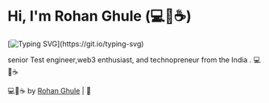 # Hi, I'm Rohan Ghule (💻💖☕)




[![Typing SVG](https://readme-typing-svg.herokuapp.com?font=comfortaa&color=016EEA&size=24&width=500&lines=Software+Engineer;web+Developer+and+Technopreneur!;Nice+to+meet+you...)](https://git.io/typing-svg)

senior Test engineer,web3 enthusiast, and technopreneur from the India . 💻💖☕


💻💖☕ by [Rohan Ghule]([https://www.xylitedge.com](https://xylitedge.github.io/rohanghule.in/)) |
🙏

[personal website]: https://rohanghule.com
[business website]: https://xylitedge.com.com
[biolink]: https://bio.link/xylitedge
[facebook]: https://facebook.com/xylitedgeofficial
[twitter]: https://twitter.com/xylitedge
[instagram]: https://instagram.com/xylitedge
[youtube]: https://youtube.com/xylitedge

